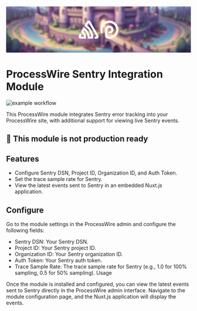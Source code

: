 ![ProcessWire Sentry](/Banner.jpg)
# ProcessWire Sentry Integration Module 
![example workflow](https://github.com/github/docs/actions/workflows/main.yml/badge.svg)


This ProcessWire module integrates Sentry error tracking into your ProcessWire site, with additional support for viewing live Sentry events.

## 🚧 This module is not production ready

## Features

- Configure Sentry DSN, Project ID, Organization ID, and Auth Token.
- Set the trace sample rate for Sentry.
- View the latest events sent to Sentry in an embedded Nuxt.js application.

## Configure

Go to the module settings in the ProcessWire admin and configure the following fields:

- Sentry DSN: Your Sentry DSN.
- Project ID: Your Sentry project ID.
- Organization ID: Your Sentry organization ID.
- Auth Token: Your Sentry auth token.
- Trace Sample Rate: The trace sample rate for Sentry (e.g., 1.0 for 100% sampling, 0.5 for 50% sampling).
Usage

Once the module is installed and configured, you can view the latest events sent to Sentry directly in the ProcessWire admin interface. Navigate to the module configuration page, and the Nuxt.js application will display the events.
